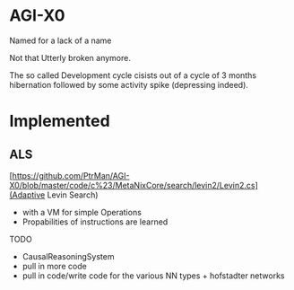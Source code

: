 # AGI-X0
Named for a lack of a name

Not that Utterly broken anymore.

The so called Development cycle cisists out of a cycle of 3 months hibernation followed by some activity spike (depressing indeed).


# Implemented

## ALS
[https://github.com/PtrMan/AGI-X0/blob/master/code/c%23/MetaNixCore/search/levin2/Levin2.cs](Adaptive Levin Search)

* with a VM for simple Operations
* Propabilities of instructions are learned


TODO
* CausalReasoningSystem 
* pull in more code
* pull in code/write code for the various NN types + hofstadter networks

